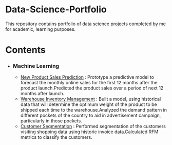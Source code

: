 # Data-Science-Portfolio
This repository contains portfolio of data science projects completed by me for academic, learning purposes.
# Contents
* ### Machine Learning
  * [New Product Sales Prediction](https://github.com/kothavadekunal/forecasting-new-product-sales) : Prototype a predictive model to forecast the monthly online sales for the first 12 months after the product launch.Predicted the product sales over a period of next 12 months after launch.
  * [Warehouse Inventory Management](https://github.com/kothavadekunal/warehouse-inventory-management) : Built a model, using historical data that will determine the optimum weight of the product to be shipped each time to the warehouse.Analyzed the demand pattern in different pockets of the country to aid in advertisement campaign, particularly in those pockets.
  * [Customer Segmentation](https://github.com/kothavadekunal/customer-segmentation) : Performed segmentation of the customers visiting shopping data using historic invoice data.Calculated RFM metrics to classify the customers.
